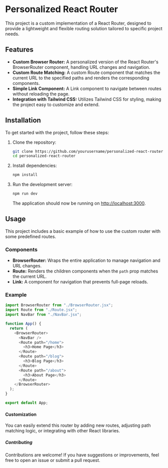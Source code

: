 # Personalized React Router

This project is a custom implementation of a React Router, designed to provide a lightweight and flexible routing solution tailored to specific project needs.

## Features

- **Custom Browser Router:** A personalized version of the React Router's BrowserRouter component, handling URL changes and navigation.
- **Custom Route Matching:** A custom Route component that matches the current URL to the specified paths and renders the corresponding components.
- **Simple Link Component:** A Link component to navigate between routes without reloading the page.
- **Integration with Tailwind CSS:** Utilizes Tailwind CSS for styling, making the project easy to customize and extend.

## Installation

To get started with the project, follow these steps:

1. Clone the repository:
    ```bash
    git clone https://github.com/yourusername/personalized-react-router.git
    cd personalized-react-router
    ```

2. Install dependencies:
    ```bash
    npm install
    ```

3. Run the development server:
    ```bash
    npm run dev
    ```

   The application should now be running on [http://localhost:3000](http://localhost:5173).

## Usage

This project includes a basic example of how to use the custom router with some predefined routes.

### Components

- **BrowserRouter:** Wraps the entire application to manage navigation and URL changes.
- **Route:** Renders the children components when the `path` prop matches the current URL.
- **Link:** A component for navigation that prevents full-page reloads.

### Example

```javascript
import BrowserRouter from "./BrowserRouter.jsx";
import Route from "./Route.jsx";
import NavBar from "./NavBar.jsx";

function App() {
  return (
    <BrowserRouter>
      <NavBar />
      <Route path="/home">
        <h3>Home Page</h3>
      </Route>
      <Route path="/blog">
        <h3>Blog Page</h3>
      </Route>
      <Route path="/about">
        <h3>About Page</h3>
      </Route>
    </BrowserRouter>
  );
}

export default App;
```
#### Customization
  You can easily extend this router by adding new routes, adjusting path matching logic, or integrating with other React libraries.
##### Contributing
  Contributions are welcome! If you have suggestions or improvements, feel free to open an issue or submit a pull request.

